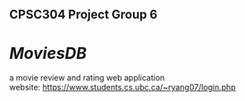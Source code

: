 ## CPSC304 Project Group 6
#  *MoviesDB*
a movie review and rating web application\
website: https://www.students.cs.ubc.ca/~ryang07/login.php
